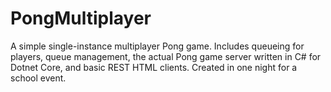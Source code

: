 # PongMultiplayer
A simple single-instance multiplayer Pong game. Includes queueing for players, queue management, the actual Pong game server written in C# for Dotnet Core, and basic REST HTML clients.
Created in one night for a school event.
